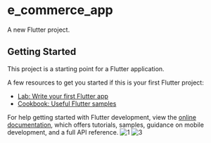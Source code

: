 # e_commerce_app

A new Flutter project.

## Getting Started

This project is a starting point for a Flutter application.

A few resources to get you started if this is your first Flutter project:

- [Lab: Write your first Flutter app](https://docs.flutter.dev/get-started/codelab)
- [Cookbook: Useful Flutter samples](https://docs.flutter.dev/cookbook)

For help getting started with Flutter development, view the
[online documentation](https://docs.flutter.dev/), which offers tutorials,
samples, guidance on mobile development, and a full API reference.
![1](https://user-images.githubusercontent.com/65818522/173179322-b29646fb-67b2-42bb-adb7-e1948d6b3da4.png)
![3](https://user-images.githubusercontent.com/65818522/173179329-4a880c36-8d3b-487a-887c-b84894ec29c7.png)
